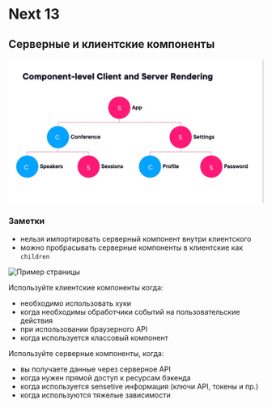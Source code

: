 # Next 13

## Серверные и клиентские компоненты

![React components](example-1.webp)

### Заметки

- нельзя импортировать серверный компонент внутри клиентского
- можно пробрасывать серверные компоненты в клиентские как `children`

![Пример страницы](example-2.avif)

Используйте клиентские компоненты когда:

- необходимо использовать хуки
- когда необходимы обработчики событий на пользовательские действия
- при использовании браузерного API
- когда используется классовый компонент

Используйте серверные компоненты, когда:

- вы получаете данные через серверное API
- когда нужен прямой доступ к ресурсам бэкенда
- когда используется sensetive информация (ключи API, токены и пр.)
- когда используются тяжелые зависимости
